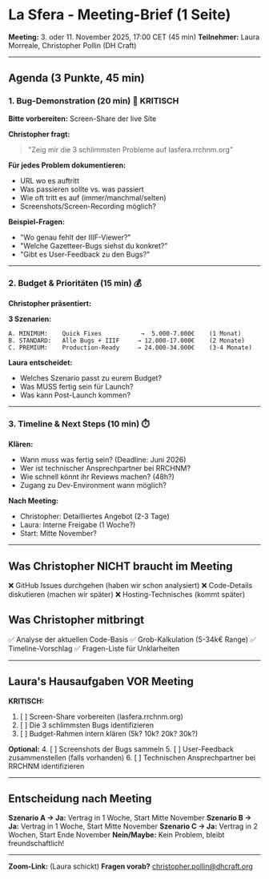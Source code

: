# La Sfera - Meeting-Brief (1 Seite)

**Meeting:** 3. oder 11. November 2025, 17:00 CET (45 min)
**Teilnehmer:** Laura Morreale, Christopher Pollin (DH Craft)

---

## Agenda (3 Punkte, 45 min)

### 1. Bug-Demonstration (20 min) 🔴 KRITISCH

**Bitte vorbereiten:** Screen-Share der live Site

**Christopher fragt:**
> "Zeig mir die 3 schlimmsten Probleme auf lasfera.rrchnm.org"

**Für jedes Problem dokumentieren:**
- URL wo es auftritt
- Was passieren sollte vs. was passiert
- Wie oft tritt es auf (immer/manchmal/selten)
- Screenshots/Screen-Recording möglich?

**Beispiel-Fragen:**
- "Wo genau fehlt der IIIF-Viewer?"
- "Welche Gazetteer-Bugs siehst du konkret?"
- "Gibt es User-Feedback zu den Bugs?"

---

### 2. Budget & Prioritäten (15 min) 💰

**Christopher präsentiert:**

**3 Szenarien:**
```
A. MINIMUM:    Quick Fixes           →  5.000-7.000€    (1 Monat)
B. STANDARD:   Alle Bugs + IIIF     → 12.000-17.000€    (2 Monate)
C. PREMIUM:    Production-Ready     → 24.000-34.000€    (3-4 Monate)
```

**Laura entscheidet:**
- Welches Szenario passt zu eurem Budget?
- Was MUSS fertig sein für Launch?
- Was kann Post-Launch kommen?

---

### 3. Timeline & Next Steps (10 min) ⏱️

**Klären:**
- Wann muss was fertig sein? (Deadline: Juni 2026)
- Wer ist technischer Ansprechpartner bei RRCHNM?
- Wie schnell könnt ihr Reviews machen? (48h?)
- Zugang zu Dev-Environment wann möglich?

**Nach Meeting:**
- Christopher: Detailliertes Angebot (2-3 Tage)
- Laura: Interne Freigabe (1 Woche?)
- Start: Mitte November?

---

## Was Christopher NICHT braucht im Meeting

❌ GitHub Issues durchgehen (haben wir schon analysiert)
❌ Code-Details diskutieren (machen wir später)
❌ Hosting-Technisches (kommt später)

## Was Christopher mitbringt

✅ Analyse der aktuellen Code-Basis
✅ Grob-Kalkulation (5-34k€ Range)
✅ Timeline-Vorschlag
✅ Fragen-Liste für Unklarheiten

---

## Laura's Hausaufgaben VOR Meeting

**KRITISCH:**
1. [ ] Screen-Share vorbereiten (lasfera.rrchnm.org)
2. [ ] Die 3 schlimmsten Bugs identifizieren
3. [ ] Budget-Rahmen intern klären (5k? 10k? 20k? 30k?)

**Optional:**
4. [ ] Screenshots der Bugs sammeln
5. [ ] User-Feedback zusammenstellen (falls vorhanden)
6. [ ] Technischen Ansprechpartner bei RRCHNM identifizieren

---

## Entscheidung nach Meeting

**Szenario A → Ja:** Vertrag in 1 Woche, Start Mitte November
**Szenario B → Ja:** Vertrag in 1 Woche, Start Mitte November
**Szenario C → Ja:** Vertrag in 2 Wochen, Start Ende November
**Nein/Maybe:** Kein Problem, bleibt freundschaftlich!

---

**Zoom-Link:** (Laura schickt)
**Fragen vorab?** christopher.pollin@dhcraft.org

